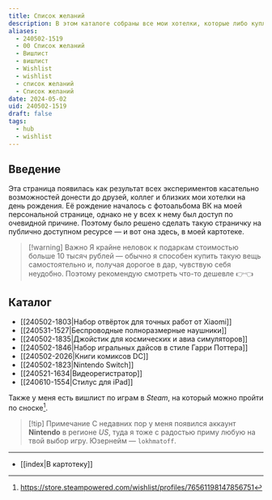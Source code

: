 ```yaml
---
title: Список желаний
description: В этом каталоге собраны все мои хотелки, которые либо куплю сам, либо буду рад принять в подарок
aliases:
  - 240502-1519
  - 00 Список желаний
  - Вишлист
  - вишлист
  - Wishlist
  - wishlist
  - список желаний
  - Список желаний
date: 2024-05-02
uid: 240502-1519
draft: false
tags:
  - hub
  - wishlist
---
```

## Введение

Эта страница появилась как результат всех экспериментов касательно возможностей донести до друзей, коллег и близких мои хотелки на день рождения. Её рождение началось с фотоальбома ВК на моей персональной странице, однако не у всех к нему был доступ по очевидной причине. Поэтому было решено сделать такую страничку на публично доступном ресурсе — и вот она здесь, в моей картотеке.

> [!warning] Важно
> Я крайне неловок к подаркам стоимостью больше 10 тысяч рублей — обычно я способен купить такую вещь самостоятельно и, получая дорогое в дар, чувствую себя неудобно. Поэтому рекомендую смотреть что-то дешевле <nobr>👉👈</nobr>

## Каталог

- [[240502-1803|Набор отвёрток для точных работ от Xiaomi]]
- [[240531-1527|Беспроводные полноразмерные наушники]]
- [[240502-1835|Джойстик для космических и авиа симуляторов]]
- [[240502-1846|Набор игральных дайсов в стиле Гарри Поттера]]
- [[240502-2026|Книги комиксов DC]]
- [[240502-1823|Nintendo Switch]]
- [[240521-1634|Видеорегистратор]]
- [[240610-1554|Стилус для iPad]]

Также у меня есть вишлист по играм в *Steam*, на который можно пройти по сноске[^steam].

> [!tip] Примечание
> С недавних пор у меня появился аккаунт **Nintendo** в регионе *US*, туда я тоже с радостью приму любую на твой выбор игру. Юзернейм ― `lokhmatoff`.

---

- [[index|В картотеку]]

[^steam]: https://store.steampowered.com/wishlist/profiles/76561198147856751
